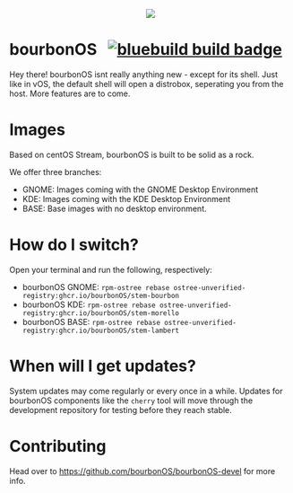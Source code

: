 <p align="center">
  <img src="https://github.com/user-attachments/assets/5fc1dbf1-b8c1-4096-a708-dca0bfb16996"/>
</p>

# bourbonOS &nbsp; [![bluebuild build badge](https://github.com/cherry-os/bourbonOS/actions/workflows/build.yml/badge.svg)](https://github.com/cherry-os/bourbonOS/actions/workflows/build.yml)
Hey there!
bourbonOS isnt really anything new - except for its shell.
Just like in vOS, the default shell will open a distrobox, seperating you from the host.
More features are to come.

# Images
Based on centOS Stream, bourbonOS is built to be solid as a rock.

We offer three branches:
- GNOME: Images coming with the GNOME Desktop Environment
- KDE: Images coming with the KDE Desktop Environment
- BASE: Base images with no desktop environment.

# How do I switch?
Open your terminal and run the following, respectively:
- bourbonOS GNOME: `rpm-ostree rebase ostree-unverified-registry:ghcr.io/bourbonOS/stem-bourbon`
- bourbonOS KDE: `rpm-ostree rebase ostree-unverified-registry:ghcr.io/bourbonOS/stem-morello`
- bourbonOS BASE: `rpm-ostree rebase ostree-unverified-registry:ghcr.io/bourbonOS/stem-lambert`

# When will I get updates?
System updates may come regularly or every once in a while.
Updates for bourbonOS components like the `cherry` tool will move through
the development repository for testing before they reach stable.

# Contributing
Head over to https://github.com/bourbonOS/bourbonOS-devel for more info.
